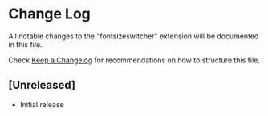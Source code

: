 # Change Log

All notable changes to the "fontsizeswitcher" extension will be documented in this file.

Check [Keep a Changelog](http://keepachangelog.com/) for recommendations on how to structure this file.

## [Unreleased]

- Initial release